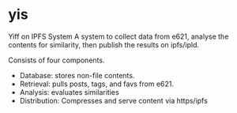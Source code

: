 # yis

Yiff on IPFS System
A system to collect data from e621, analyse the contents for similarity, then publish the results on ipfs/ipld.

Consists of four components.

- Database: stores non-file contents.
- Retrieval: pulls posts, tags, and favs from e621.
- Analysis: evaluates similarities
- Distribution: Compresses and serve content via https/ipfs
